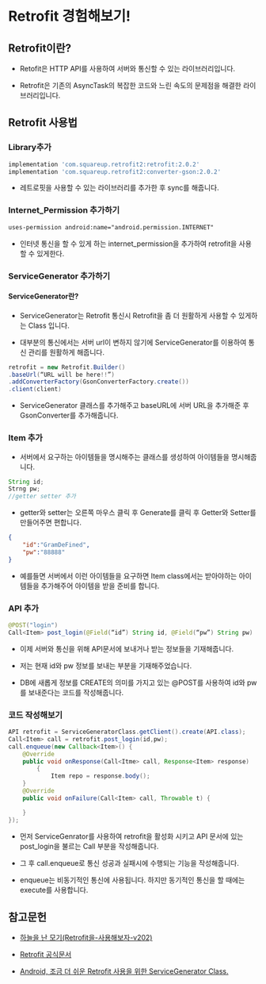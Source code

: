 # Retrofit 경험해보기!

## Retrofit이란?

* Retofit은 HTTP API를 사용하여 서버와 통신할 수 있는 라이브러리입니다.

* Retrofit은 기존의 AsyncTask의 복잡한 코드와 느린 속도의 문제점을 해결한 라이브러리입니다.

## Retrofit 사용법

### Library추가

```groovy
implementation 'com.squareup.retrofit2:retrofit:2.0.2'
implementation 'com.squareup.retrofit2:converter-gson:2.0.2'
```

* 레트로핏을 사용할 수 있는 라이브러리를 추가한 후 sync를 해줍니다.

### Internet_Permission 추가하기

```xml
uses-permission android:name="android.permission.INTERNET"
```

* 인터넷 통신을 할 수 있게 하는 internet_permission을 추가하여 retrofit을 사용할 수 있게한다.

### ServiceGenerator 추가하기

#### ServiceGenerator란?

* ServiceGenerator는 Retrofit 통신시 Retrofit을 좀 더 원활하게 사용할 수 있게하는 Class 입니다.

* 대부분의 통신에서는 서버 url이 변하지 않기에 ServiceGenerator를 이용하여 통신 관리를 원활하게 해줍니다.

```java
retrofit = new Retrofit.Builder()
.baseUrl(“URL will be here!!”)  
.addConverterFactory(GsonConverterFactory.create())
.client(client)
```

* ServiceGenerator 클래스를 추가해주고 baseURL에 서버 URL을 추가해준 후 GsonConverter를 추가해줍니다.

### Item 추가

* 서버에서 요구하는 아이템들을 명시해주는 클래스를 생성하여 아이템들을 명시해줍니다.

```java
String id;
Strng pw;
//getter setter 추가
```

* getter와 setter는 오른쪽 마우스 클릭 후 Generate를 클릭 후 Getter와 Setter를 만들어주면 편합니다.

```json
{
    "id":"GramDeFined",
    "pw":"88888"
}
```

* 예를들면 서버에서 이런 아이템들을 요구하면 Item class에서는 받아야하는 아이템들을 추가해주어 아이템을 받을 준비를 합니다.

### API 추가

```java
@POST("login")
Call<Item> post_login(@Field(“id”) String id, @Field(“pw”) String pw)
 ```

* 이제 서버와 통신을 위해 API문서에 보내거나 받는 정보들을 기재해줍니다.

* 저는 현재 id와 pw 정보를 보내는 부분을 기재해주었습니다.

* DB에 새롭게 정보를 CREATE의 의미를 가지고 있는 @POST를 사용하여 id와 pw를 보내준다는 코드를 작성해줍니다.

### 코드 작성해보기

```java
API retrofit = ServiceGeneratorClass.getClient().create(API.class);
Call<Item> call = retrofit.post_login(id,pw);
call.enqueue(new Callback<Item>() {
    @Override
    public void onResponse(Call<Itme> call, Response<Item> response) 
        {
            Item repo = response.body();
    }
    @Override
    public void onFailure(Call<Item> call, Throwable t) {

    }
});
```

* 먼저 ServiceGenrator를 사용하여 retrofit을 활성화 시키고 API 문서에 있는 post_login을 불르는 Call 부분을 작성해줍니다.

* 그 후 call.enqueue로 통신 성공과 실패시에 수행되는 기능을 작성해줍니다.

* enqueue는 비동기적인 통신에 사용됩니다. 하지만 동기적인 통신을 할 때에는 execute를 사용합니다.

## 참고문헌
* [하늘을 난 모기(Retrofit을-사용해보자-v202)](http://flymogi.tistory.com/entry/Retrofit%EC%9D%84-%EC%82%AC%EC%9A%A9%ED%95%B4%EB%B3%B4%EC%9E%90-v202)

* [Retrofit 공식문서](http://devflow.github.io/retrofit-kr/)

* [Android, 조금 더 쉬운 Retrofit 사용을 위한 ServiceGenerator Class.](https://dev-juyoung.github.io/2017/11/13/android-retrofit-service-generator/)
